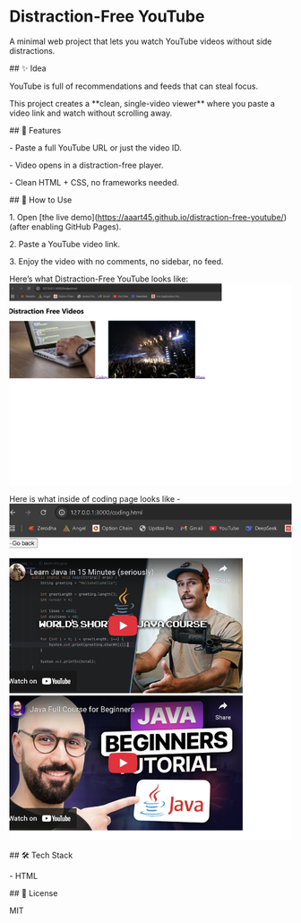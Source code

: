 ﻿# Distraction-Free YouTube



A minimal web project that lets you watch YouTube videos without side distractions.



\## ✨ Idea

YouTube is full of recommendations and feeds that can steal focus.  

This project creates a \*\*clean, single-video viewer\*\* where you paste a video link and watch without scrolling away.



\## 🚀 Features

\- Paste a full YouTube URL or just the video ID.

\- Video opens in a distraction-free player.

\- Clean HTML + CSS, no frameworks needed.



\## 📖 How to Use

1\. Open \[the live demo](https://aaart45.github.io/distraction-free-youtube/) (after enabling GitHub Pages).

2\. Paste a YouTube video link.

3\. Enjoy the video with no comments, no sidebar, no feed.

Here’s what Distraction-Free YouTube looks like:
![Screenshot](DFyoutube.png)

Here is what inside of coding page looks like - 
![Screenshot](DFyoutube1.png)




\## 🛠️ Tech Stack

\- HTML

\## 📜 License

MIT



